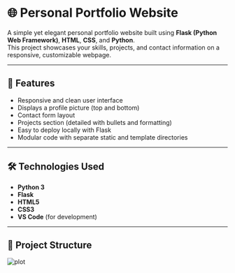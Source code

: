 # 🌐 Personal Portfolio Website

A simple yet elegant personal portfolio website built using **Flask (Python Web Framework)**, **HTML**, **CSS**, and **Python**.  
This project showcases your skills, projects, and contact information on a responsive, customizable webpage.

---

## 🚀 Features

- Responsive and clean user interface
- Displays a profile picture (top and bottom)
- Contact form layout
- Projects section (detailed with bullets and formatting)
- Easy to deploy locally with Flask
- Modular code with separate static and template directories

---

## 🛠️ Technologies Used

- **Python 3**
- **Flask**
- **HTML5**
- **CSS3**
- **VS Code** (for development)

---

## 📁 Project Structure
![plot](file_structure.jpg)
